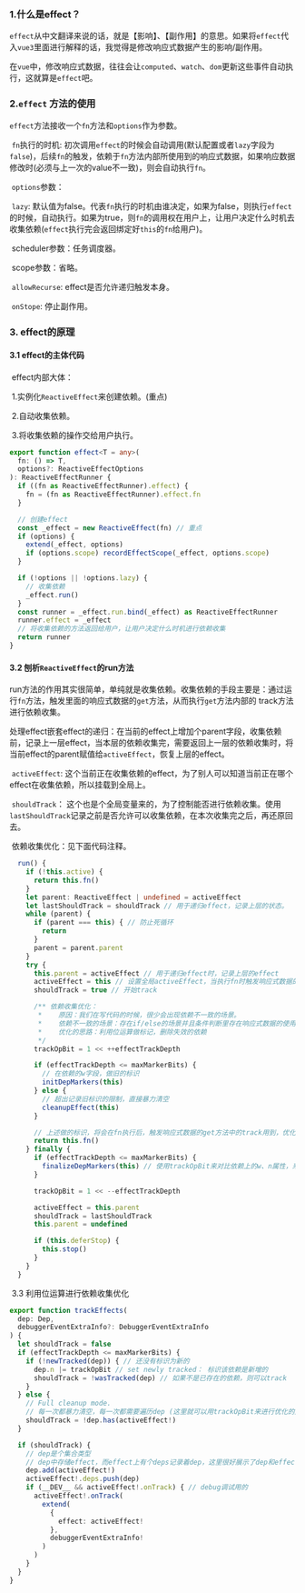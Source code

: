 ### 1.什么是effect？

​	`effect`从中文翻译来说的话，就是【影响】、【副作用】的意思。如果将`effect`代入`vue3`里面进行解释的话，我觉得是修改响应式数据产生的影响/副作用。

​	在`vue`中，修改响应式数据，往往会让`computed`、`watch`、`dom`更新这些事件自动执行，这就算是`effect`吧。

### 2.`effect` 方法的使用

​	`effect`方法接收一个`fn`方法和`options`作为参数。

​	`fn`执行的时机: 初次调用`effect`的时候会自动调用(默认配置或者`lazy`字段为`false`)，后续`fn`的触发，依赖于`fn`方法内部所使用到的响应式数据，如果响应数据修改时(必须与上一次的value不一致)，则会自动执行`fn`。

​	`options`参数：

​		`lazy`:  默认值为false。代表`fn`执行的时机由谁决定，如果为false，则执行`effect`的时候，自动执行。如果为true，则`fn`的调用权在用户上，让用户决定什么时机去收集依赖(`effect`执行完会返回绑定好`this`的`fn`给用户)。

​		scheduler参数：任务调度器。

​		scope参数：省略。

​		`allowRecurse`: effect是否允许递归触发本身。

​		`onStope`: 停止副作用。

### 3. effect的原理

#### 	3.1 effect的主体代码

​			effect内部大体：

​				1.实例化`ReactiveEffect`来创建依赖。(重点)  

​                2.自动收集依赖。

​                3.将收集依赖的操作交给用户执行。

```typescript
export function effect<T = any>(
  fn: () => T,
  options?: ReactiveEffectOptions
): ReactiveEffectRunner {
  if ((fn as ReactiveEffectRunner).effect) {
    fn = (fn as ReactiveEffectRunner).effect.fn
  }

  // 创建effect
  const _effect = new ReactiveEffect(fn) // 重点
  if (options) {
    extend(_effect, options)
    if (options.scope) recordEffectScope(_effect, options.scope)
  }

  if (!options || !options.lazy) {
    // 收集依赖
    _effect.run()
  }
  const runner = _effect.run.bind(_effect) as ReactiveEffectRunner
  runner.effect = _effect
  // 将收集依赖的方法返回给用户，让用户决定什么时机进行依赖收集
  return runner
}
```

#### 	3.2 刨析`ReactiveEffect`的run方法

​			run方法的作用其实很简单，单纯就是收集依赖。收集依赖的手段主要是：通过运行`fn`方法，触发里面的响应式数据的`get`方法，从而执行`get`方法内部的         track方法进行依赖收集。

​			处理effect嵌套effect的递归：在当前的effect上增加个parent字段，收集依赖前，记录上一层effect，当本层的依赖收集完，需要返回上一层的依赖收集时，将当前effect的parent赋值给`activeEffect`，恢复上层的effect。

​	       `activeEffect`: 这个当前正在收集依赖的effect，为了别人可以知道当前正在哪个effect在收集依赖，所以挂载到全局上。

​           `shouldTrack`： 这个也是个全局变量来的，为了控制能否进行依赖收集。使用`lastShouldTrack`记录之前是否允许可以收集依赖，在本次收集完之后，再还原回去。

​			依赖收集优化：见下面代码注释。

```typescript
  run() {
    if (!this.active) {
      return this.fn()
    }
    let parent: ReactiveEffect | undefined = activeEffect
    let lastShouldTrack = shouldTrack // 用于递归effect，记录上层的状态。
    while (parent) {
      if (parent === this) { // 防止死循环
        return
      }
      parent = parent.parent
    }
    try {
      this.parent = activeEffect // 用于递归effect时，记录上层的effect
      activeEffect = this // 设置全局activeEffect，当执行fn时触发响应式数据的get方法，他们的effect都是这个
      shouldTrack = true // 开始track

      /** 依赖收集优化：
       *    原因：我们在写代码的时候，很少会出现依赖不一致的场景。
       *    依赖不一致的场景：存在if/else的场景并且条件判断里存在响应式数据的使用；如果每次执行时条件不同，就会导致依赖也不同
       *    优化的思路：利用位运算做标记，删除失效的依赖
       */
      trackOpBit = 1 << ++effectTrackDepth

      if (effectTrackDepth <= maxMarkerBits) {
        // 在依赖的w字段，做旧的标识
        initDepMarkers(this)
      } else {
        // 超出记录旧标识的限制，直接暴力清空
        cleanupEffect(this)
      }

      // 上述做的标识，将会在fn执行后，触发响应式数据的get方法中的track用到，优化的具体表现也在track上
      return this.fn()
    } finally {
      if (effectTrackDepth <= maxMarkerBits) {
        finalizeDepMarkers(this) // 使用trackOpBit来对比依赖上的w、n属性，来进行删除失效的依赖，新增新的依赖
      }

      trackOpBit = 1 << --effectTrackDepth

      activeEffect = this.parent
      shouldTrack = lastShouldTrack
      this.parent = undefined

      if (this.deferStop) {
        this.stop()
      }
    }
  }
```

​	3.3 利用位运算进行依赖收集优化

```typescript
export function trackEffects(
  dep: Dep,
  debuggerEventExtraInfo?: DebuggerEventExtraInfo
) {
  let shouldTrack = false
  if (effectTrackDepth <= maxMarkerBits) {
    if (!newTracked(dep)) { // 还没有标识为新的
      dep.n |= trackOpBit // set newly tracked： 标识该依赖是新增的
      shouldTrack = !wasTracked(dep) // 如果不是已存在的依赖，则可以track
    }
  } else {
    // Full cleanup mode.
    // 每一次都暴力清空，每一次都需要遍历dep (这里就可以用trackOpBit来进行优化的点)
    shouldTrack = !dep.has(activeEffect!)
  }

  if (shouldTrack) {
    // dep是个集合类型
    // dep中存储effect，而effect上有个deps记录着dep，这里很好展示了dep和effect之间的关系
    dep.add(activeEffect!)
    activeEffect!.deps.push(dep)
    if (__DEV__ && activeEffect!.onTrack) { // debug调试用的
      activeEffect!.onTrack(
        extend(
          {
            effect: activeEffect!
          },
          debuggerEventExtraInfo!
        )
      )
    }
  }
}
```

